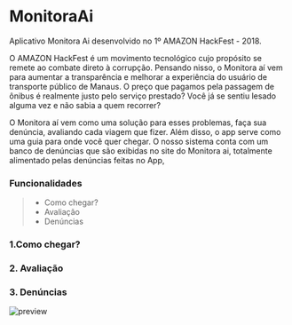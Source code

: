 # MonitoraAi
Aplicativo Monitora Ai desenvolvido no 1º AMAZON HackFest - 2018.


O AMAZON HackFest é um movimento tecnológico cujo propósito se remete ao combate direto à corrupção. Pensando nisso, o Monitora aí vem para aumentar a transparência e melhorar a experiência do usuário de transporte público de Manaus. O preço que pagamos pela passagem de ônibus é realmente justo pelo serviço prestado? Você já se sentiu lesado alguma vez e não sabia a quem recorrer?

O Monitora aí vem como uma solução para esses problemas, faça sua denúncia, avaliando cada viagem que fizer. Além disso, o app serve como uma guia para onde você quer chegar. O nosso sistema conta com um banco de denúncias que são exibidas no site do Monitora ai, totalmente alimentado pelas denúncias feitas no App,

### Funcionalidades ###
  > - Como chegar?
  > - Avaliação
  > - Denúncias
 
### 1.Como chegar? ###

### 2. Avaliação ###

### 3. Denúncias ###

![preview](https://github.com/manogray/MonitoraAi/Design/denuncia.gif "css") 
